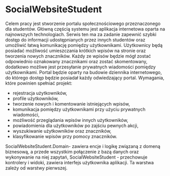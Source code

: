 # SocialWebsiteStudent


Celem pracy jest stworzenie portalu społecznościowego przeznaczonego dla studentów. Główną częścią systemu jest aplikacja internetowa oparta na najnowszych technologiach. Serwis ten ma za zadanie zapewnić szybki dostęp do informacji udostępnianych przez innych studentów oraz umożliwić łatwą komunikację pomiędzy użytkownikami. Użytkownicy będą posiadać możliwość umieszczania krótkich wpisów na stronie oraz tworzenia nowych znaczników. Każdy ze wpisów będzie mógł zostać odpowiednio oznakowany znacznikami oraz zostać skomentowany, dodatkowo możliwe jest przesyłanie prywatnych wiadomości pomiędzy użytkownikami. Portal będzie oparty na budowie dziennika internetowego, do którego dostęp będzie posiadał każdy odwiedzający portal. Wymagania, które powinien spełniać projekt:
*	rejestracja użytkowników,
* profile użytkowników, 
*	tworzenie nowych i komentowanie istniejących wpisów,
*	komunikacja pomiędzy użytkownikami przy użyciu prywatnych wiadomości, 
*	możliwość przeglądania wpisów innych użytkowników,
*	powiadomienia dla użytkowników po zajściu pewnych akcji,
*	wyszukiwanie użytkowników oraz znaczników,
*	klasyfikowanie wpisów przy pomocy znaczników.



SocialWebsiteStudent.Domain- zawiera encje i logikę związaną z domeną biznesową, a przede wszystkim połączenie z bazą danych oraz wykonywanie na niej zapytań, 
SocialWebsiteStudent - przechowuje kontrolery i widoki, zawiera interfejs użytkownika aplikacji. Ta warstwa zależy od warstwy pierwszej. 
